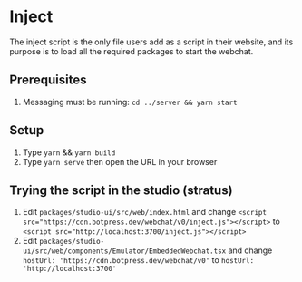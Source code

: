 # Inject

The inject script is the only file users add as a script in their website, and its purpose is to load all the required packages to start the webchat.

## Prerequisites

1.  Messaging must be running: `cd ../server && yarn start`

## Setup

1. Type `yarn` && `yarn build`
2. Type `yarn serve` then open the URL in your browser

## Trying the script in the studio (stratus)

1. Edit `packages/studio-ui/src/web/index.html` and change `<script src="https://cdn.botpress.dev/webchat/v0/inject.js"></script>` to `<script src="http://localhost:3700/inject.js"></script>`
2. Edit `packages/studio-ui/src/web/components/Emulator/EmbeddedWebchat.tsx` and change `hostUrl: 'https://cdn.botpress.dev/webchat/v0'` to `hostUrl: 'http://localhost:3700'`

